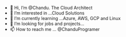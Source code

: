 - 👋 Hi, I’m @Chandu. The Cloud Architect
- 👀 I’m interested in ...Cloud Solutions
- 🌱 I’m currently learning ...Azure, AWS, GCP and Linux
- 💞️ I’m looking for jobs and projects...
- 📫 How to reach me ... @ChanduProgramer

<!---
ChanduProgramer/ChanduProgramer is a ✨ special ✨ repository because its `README.md` (this file) appears on your GitHub profile.
You can click the Preview link to take a look at your changes.
--->
